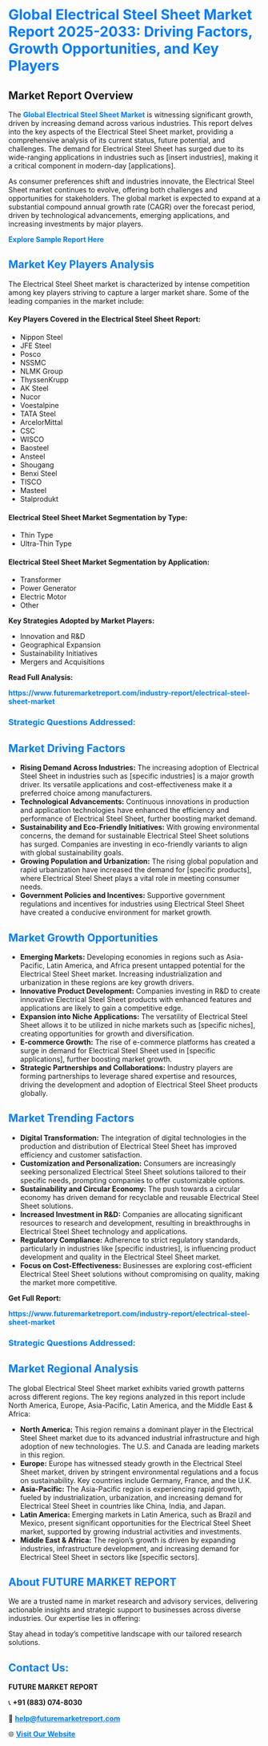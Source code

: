 <h1 style="color: #007BFF;">Global Electrical Steel Sheet Market Report 2025-2033: Driving Factors, Growth Opportunities, and Key Players</h1>

<section id="overview">
<h2>Market Report Overview</h2>
<p>The <a href="https://www.futuremarketreport.com/industry-report/electrical-steel-sheet-market" style="color: #007BFF; text-decoration: none;"><strong>Global Electrical Steel Sheet Market</strong></a> is witnessing significant growth, driven by increasing demand across various industries. This report delves into the key aspects of the Electrical Steel Sheet market, providing a comprehensive analysis of its current status, future potential, and challenges. The demand for Electrical Steel Sheet has surged due to its wide-ranging applications in industries such as [insert industries], making it a critical component in modern-day [applications].</p>
<p>As consumer preferences shift and industries innovate, the Electrical Steel Sheet market continues to evolve, offering both challenges and opportunities for stakeholders. The global market is expected to expand at a substantial compound annual growth rate (CAGR) over the forecast period, driven by technological advancements, emerging applications, and increasing investments by major players.</p>
</section>

<section id="overview">
<p><a href="https://www.futuremarketreport.com/request-sample/reportId=85680" style="color: #007BFF; text-decoration: none;"><strong>Explore Sample Report Here</strong></a></p>
</section>

<section id="key-players">
<h2 style="color: #007BFF;">Market Key Players Analysis</h2>
<p>The Electrical Steel Sheet market is characterized by intense competition among key players striving to capture a larger market share. Some of the leading companies in the market include:</p>
<h4>Key Players Covered in the Electrical Steel Sheet Report:</h4>
<ul><li>Nippon Steel</li><li>JFE Steel</li><li>Posco</li><li>NSSMC</li><li>NLMK Group</li><li>ThyssenKrupp</li><li>AK Steel</li><li>Nucor</li><li>Voestalpine</li><li>TATA Steel</li><li>ArcelorMittal</li><li>CSC</li><li>WISCO</li><li>Baosteel</li><li>Ansteel</li><li>Shougang</li><li>Benxi Steel</li><li>TISCO</li><li>Masteel</li><li>Stalprodukt</li></ul>
<h4>Electrical Steel Sheet Market Segmentation by Type:</h4>
<ul><li>Thin Type</li><li>Ultra-Thin Type</li></ul>

<h4>Electrical Steel Sheet Market Segmentation by Application:</h4>
<ul><li>Transformer</li><li>Power Generator</li><li>Electric Motor</li><li>Other</li></ul>
<p><strong>Key Strategies Adopted by Market Players:</strong></p>
<ul>
<li>Innovation and R&D</li>
<li>Geographical Expansion</li>
<li>Sustainability Initiatives</li>
<li>Mergers and Acquisitions</li>
</ul>
</section>

<section>
<p><strong>Read Full Analysis: </strong></p><a href="https://www.futuremarketreport.com/industry-report/electrical-steel-sheet-market" style="color: #007BFF; text-decoration: none;"><strong>https://www.futuremarketreport.com/industry-report/electrical-steel-sheet-market</strong></a>
<h3 style="color: #007BFF;">Strategic Questions Addressed:</h3>
</section>

<section id="driving-factors">
<h2 style="color: #007BFF;">Market Driving Factors</h2>
<ul>
<li><strong>Rising Demand Across Industries:</strong> The increasing adoption of Electrical Steel Sheet in industries such as [specific industries] is a major growth driver. Its versatile applications and cost-effectiveness make it a preferred choice among manufacturers.</li>
<li><strong>Technological Advancements:</strong> Continuous innovations in production and application technologies have enhanced the efficiency and performance of Electrical Steel Sheet, further boosting market demand.</li>
<li><strong>Sustainability and Eco-Friendly Initiatives:</strong> With growing environmental concerns, the demand for sustainable Electrical Steel Sheet solutions has surged. Companies are investing in eco-friendly variants to align with global sustainability goals.</li>
<li><strong>Growing Population and Urbanization:</strong> The rising global population and rapid urbanization have increased the demand for [specific products], where Electrical Steel Sheet plays a vital role in meeting consumer needs.</li>
<li><strong>Government Policies and Incentives:</strong> Supportive government regulations and incentives for industries using Electrical Steel Sheet have created a conducive environment for market growth.</li>
</ul>
</section>

<section id="growth-opportunities">
<h2 style="color: #007BFF;">Market Growth Opportunities</h2>
<ul>
<li><strong>Emerging Markets:</strong> Developing economies in regions such as Asia-Pacific, Latin America, and Africa present untapped potential for the Electrical Steel Sheet market. Increasing industrialization and urbanization in these regions are key growth drivers.</li>
<li><strong>Innovative Product Development:</strong> Companies investing in R&D to create innovative Electrical Steel Sheet products with enhanced features and applications are likely to gain a competitive edge.</li>
<li><strong>Expansion into Niche Applications:</strong> The versatility of Electrical Steel Sheet allows it to be utilized in niche markets such as [specific niches], creating opportunities for growth and diversification.</li>
<li><strong>E-commerce Growth:</strong> The rise of e-commerce platforms has created a surge in demand for Electrical Steel Sheet used in [specific applications], further boosting market growth.</li>
<li><strong>Strategic Partnerships and Collaborations:</strong> Industry players are forming partnerships to leverage shared expertise and resources, driving the development and adoption of Electrical Steel Sheet products globally.</li>
</ul>
</section>

<section id="trending-factors">
<h2 style="color: #007BFF;">Market Trending Factors</h2>
<ul>
<li><strong>Digital Transformation:</strong> The integration of digital technologies in the production and distribution of Electrical Steel Sheet has improved efficiency and customer satisfaction.</li>
<li><strong>Customization and Personalization:</strong> Consumers are increasingly seeking personalized Electrical Steel Sheet solutions tailored to their specific needs, prompting companies to offer customizable options.</li>
<li><strong>Sustainability and Circular Economy:</strong> The push towards a circular economy has driven demand for recyclable and reusable Electrical Steel Sheet solutions.</li>
<li><strong>Increased Investment in R&D:</strong> Companies are allocating significant resources to research and development, resulting in breakthroughs in Electrical Steel Sheet technology and applications.</li>
<li><strong>Regulatory Compliance:</strong> Adherence to strict regulatory standards, particularly in industries like [specific industries], is influencing product development and quality in the Electrical Steel Sheet market.</li>
<li><strong>Focus on Cost-Effectiveness:</strong> Businesses are exploring cost-efficient Electrical Steel Sheet solutions without compromising on quality, making the market more competitive.</li>
</ul>
</section>

<section>
<p><strong>Get Full Report: </strong></p><a href="https://www.futuremarketreport.com/industry-report/electrical-steel-sheet-market" style="color: #007BFF; text-decoration: none;"><strong>https://www.futuremarketreport.com/industry-report/electrical-steel-sheet-market</strong></a>
<h3 style="color: #007BFF;">Strategic Questions Addressed:</h3>
</section>


<section id="regional-analysis">
<h2 style="color: #007BFF;">Market Regional Analysis</h2>
<p>The global Electrical Steel Sheet market exhibits varied growth patterns across different regions. The key regions analyzed in this report include North America, Europe, Asia-Pacific, Latin America, and the Middle East & Africa:</p>
<ul>
<li><strong>North America:</strong> This region remains a dominant player in the Electrical Steel Sheet market due to its advanced industrial infrastructure and high adoption of new technologies. The U.S. and Canada are leading markets in this region.</li>
<li><strong>Europe:</strong> Europe has witnessed steady growth in the Electrical Steel Sheet market, driven by stringent environmental regulations and a focus on sustainability. Key countries include Germany, France, and the U.K.</li>
<li><strong>Asia-Pacific:</strong> The Asia-Pacific region is experiencing rapid growth, fueled by industrialization, urbanization, and increasing demand for Electrical Steel Sheet in countries like China, India, and Japan.</li>
<li><strong>Latin America:</strong> Emerging markets in Latin America, such as Brazil and Mexico, present significant opportunities for the Electrical Steel Sheet market, supported by growing industrial activities and investments.</li>
<li><strong>Middle East & Africa:</strong> The region’s growth is driven by expanding industries, infrastructure development, and increasing demand for Electrical Steel Sheet in sectors like [specific sectors].</li>
</ul>
</section>

<footer>
<h2 style="color: #007BFF;">About FUTURE MARKET REPORT</h2>
<p>We are a trusted name in market research and advisory services, delivering actionable insights and strategic support to businesses across diverse industries. Our expertise lies in offering:</p>

<p>Stay ahead in today’s competitive landscape with our tailored research solutions.</p>

<h2 style="color: #007BFF;">Contact Us:</h2>
<p><strong>FUTURE MARKET REPORT</strong></p>
<p>📞 <strong>+91 (883) 074-8030</strong></p>
<p>📧 <strong><a href="mailto:help@futuremarketreport.com" style="color: #007BFF;">help@futuremarketreport.com</a></strong></p>
<p>🌐 <strong><a href="https://www.futuremarketreport.com/" style="color: #007BFF;">Visit Our Website</a></strong></p>
</footer>